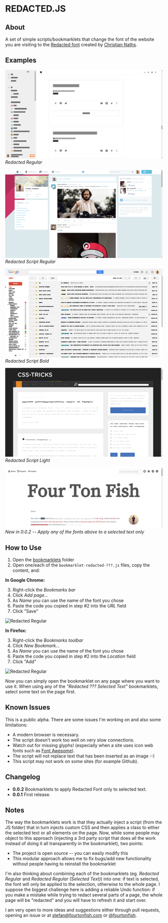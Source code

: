 # REDACTED.JS

## About
A set of simple scripts/bookmarklets that change the font of the website you are visiting to the [Redacted font](https://github.com/christiannaths/Redacted-Font) created by [Christian Naths](https://github.com/christiannaths).

## Examples

![Redacted Regular](https://github.com/fourtonfish/redacted/blob/master/bookmarklets/examples/redacted-regular.png)
*Redacted Regular*

![Redacted Script Regular](https://github.com/fourtonfish/redacted/blob/master/bookmarklets/examples/redacted-script-regular.png)
*Redacted Script Regular*

![Redacted Script Bold](https://github.com/fourtonfish/redacted/blob/master/bookmarklets/examples/redacted-script-bold.png)
*Redacted Script Bold*

![Redacted Script Light](https://github.com/fourtonfish/redacted/blob/master/bookmarklets/examples/redacted-script-light.png)
*Redacted Script Light*

![Redacted -- Selected text only](https://github.com/fourtonfish/redacted/blob/master/bookmarklets/examples/redacted-selected-text.png)
*New in 0.0.2 -- Apply any of the fonts above to a selected text only*

## How to Use

1. Open the [bookmarklets](https://github.com/fourtonfish/redacted.js/tree/master/bookmarklets) folder
2. Open one/each of the `bookmarklet-redacted-???.js` files, copy the content, and:

**In Google Chrome:**

3. Right-click the *Bookmarks bar*
4. Click *Add page...*
5. As *Name* you can use the name of the font you chose
6. Paste the code you copied in step #2 into the *URL* field
7. Click "Save"

![Redacted Regular](https://raw.githubusercontent.com/fourtonfish/redacted.js/master/images/installation-chrome.png)

**In Firefox:**

3. Right-click the *Bookmarks toolbar*
4. Click *New Bookmark...*
5. As *Name* you can use the name of the font you chose
6. Paste the code you copied in step #2 into the *Location* field
7. Click "Add"

![Redacted Regular](https://raw.githubusercontent.com/fourtonfish/redacted.js/master/images/installation-chrome.png)


Now you can simply open the bookmarklet on any page where you want to use it. When using any of the *"Redacted ??? Selected Text"* bookmarklets, select some text on the page first.

## Known Issues

This is a public alpha. There are some issues I'm working on and also some limitations:

* A modern browser is necessary.
* The script doesn't work too well on very slow connections.
* Watch out for missing glyphs! (especially when a site uses icon web fonts such as [Font Awesome](http://fontawesome.io/)).
* The script will not replace text that has been inserted as an image :-)
* This script may not work on some sites (for example Github).

## Changelog

* **0.0.2** Bookmarklets to apply Redacted Font only to selected text.
* **0.0.1** First release.

## Notes

The way the bookmarklets work is that they actually inject a script (from the JS folder) that in turn injects custom CSS and then applies a class to either the selected text or all elements on the page. Now, while some people may object to this approach (injecting a 3rd party script that does all the work instead of doing it all transparently in the bookmarklet), two points:
 
* The project is open source -- you can easily modify this
* This modular approach allows me to fix bugs/add new functionality without people having to reinstall the bookmarklet
 
I'm also thinking about combining each of the bookmarklets (eg. *Redacted Regular* and *Redacted Regular (Selected Text)*) into one: if text is selected, the font will only be applied to the selection, otherwise to the whole page. I suppose the biggest challenge here is adding a reliable Undo function: if you make a mistake while trying to redact several parts of a page, the whole page will be "redacted" and you will have to refresh it and start over.

I am very open to more ideas and suggestions either through pull requests, opening an issue or at stefan@fourtonfish.com or [@fourtonfish](https://twitter.com/fourtonfish).
